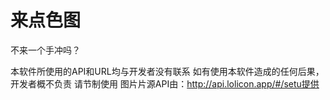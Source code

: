 # 来点色图
不来一个手冲吗？

本软件所使用的API和URL均与开发者没有联系
如有使用本软件造成的任何后果，开发者概不负责
请节制使用
图片片源API由：http://api.lolicon.app/#/setu提供
